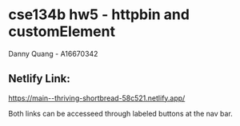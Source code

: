 # cse134b hw5 - httpbin and customElement

Danny Quang - A16670342

## Netlify Link:
https://main--thriving-shortbread-58c521.netlify.app/


Both links can be accesseed through labeled buttons at the nav bar.
